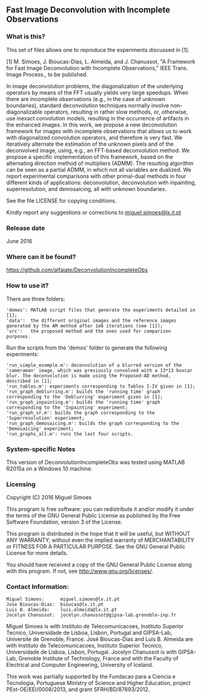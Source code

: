 ## Fast Image Deconvolution with Incomplete Observations

### What is this?

This set of files allows one to reproduce the experiments discussed in [1].

   [1] M. Simoes, J. Bioucas-Dias, L. Almeida, and J. Chanussot, 
        "A Framework for Fast Image Deconvolution with
        Incomplete Observations," IEEE Trans. Image Process.,
        to be published.  
		
In image deconvolution problems, the diagonalization of the underlying operators by means of the FFT usually yields very large speedups. When there are incomplete observations (e.g., in the case of unknown boundaries), standard deconvolution techniques normally involve non-diagonalizable operators, resulting in rather slow methods, or, otherwise, use inexact convolution models, resulting in the occurrence of artifacts in the enhanced images. In this work, we propose a new deconvolution framework for images with incomplete observations that allows us to work with diagonalized convolution operators, and therefore is very fast. We iteratively alternate the estimation of the unknown pixels and of the deconvolved image, using, e.g., an FFT-based deconvolution method. We propose a specific implementation of this framework, based on the alternating direction method of multipliers (ADMM). The resulting algorithm can be seen as a partial ADMM, in which not all variables are dualized. We report experimental comparisons with other primal-dual methods in four different kinds of applications: deconvolution, deconvolution with inpainting, superresolution, and demosaicing, all with unknown boundaries.   
 
See the file LICENSE for copying conditions.

Kindly report any suggestions or corrections to miguel.simoes@lx.it.pt 


### Release date
June 2016


### Where can it be found?
https://github.com/alfaiate/DeconvolutionIncompleteObs


### How to use it?

There are three folders:

    'demos': MATLAB script files that generate the experiments detailed in [1];
    'data':  the different original images and the reference images generated by the AM method after 1e6 iterations (see [1]);
    'src':   the proposed method and the ones used for comparison purposes.

Run the scripts from the 'demos' folder to generate the following experiments:

    'run_simple_example.m': deconvolution of a blurred version of the 'cameraman' image, which was previously convolved with a 13*13 boxcar blur. The deconvolution is made using the Proposed-AD method, described in [1];
    'run_tables.m': experiments corresponding to Tables I-IV given in [1];
    'run_graph_deblurring.m': builds the 'running time' graph corresponding to the 'Deblurring' experiment given in [1];
    'run_graph_inpainting.m': builds the 'running time' graph corresponding to the 'Inpainting' experiment;
    'run_graph_sr.m': builds the graph corresponding to the 'Superresolution' experiment;
    'run_graph_demosaicing.m': builds the graph corresponding to the 'Demosaicing' experiment;
    'run_graphs_all.m': runs the last four scripts.
  
  
### System-specific Notes

This version of DeconvolutionIncompleteObs was tested using MATLAB R2015a on a Windows 10 machine.


### Licensing

Copyright (C) 2016 Miguel Simoes
 
This program is free software: you can redistribute it and/or modify
it under the terms of the GNU General Public License as published by
the Free Software Foundation, version 3 of the License.
 
This program is distributed in the hope that it will be useful,
but WITHOUT ANY WARRANTY; without even the implied warranty of
MERCHANTABILITY or FITNESS FOR A PARTICULAR PURPOSE. See the
GNU General Public License for more details.
 
You should have received a copy of the GNU General Public License
along with this program. If not, see <http://www.gnu.org/licenses/>.


### Contact Information:

    Miguel Simoes:      miguel.simoes@lx.it.pt 
    Jose Bioucas-Dias:  bioucas@lx.it.pt 
    Luis B. Almeida:    luis.almeida@lx.it.pt 
    Jocelyn Chanussot:  jocelyn.chanussot@gipsa-lab.grenoble-inp.fr

Miguel Simoes is with Instituto de Telecomunicacoes, Instituto Superior 
Tecnico, Universidade de Lisboa, Lisbon, Portugal and GIPSA-Lab, 
Universite de Grenoble, France.
José Bioucas-Dias and Luis B. Almeida are with Instituto de 
Telecomunicacoes, Instituto Superior Tecnico, Universidade de Lisboa, 
Lisbon, Portugal.
Jocelyn Chanussot is with GIPSA-Lab, Grenoble Institute of Technology, 
France and with the Faculty of Electrical and Computer Engineering, 
University of Iceland.

This work was partially supported by the Fundacao para a Ciencia e 
Tecnologia, Portuguese Ministry of Science and Higher Education, 
project PEst-OE/EEI/0008/2013, and 
grant SFRH/BD/87693/2012.
